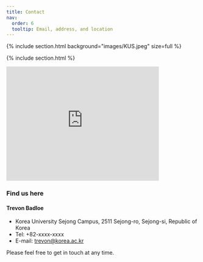 ```yaml
---
title: Contact
nav:
  order: 6
  tooltip: Email, address, and location
---
```


{% 
include section.html 
background="images/KUS.jpeg"
size=full
%}


{% include section.html %}



<div class="contact-container">
  <iframe class="map" src="https://www.google.com/maps/embed?pb=!1m18!1m12!1m3!1d1142.8376185475045!2d127.28316851961112!3d36.609618489047485!2m3!1f0!2f0!3f0!3m2!1i1024!2i768!4f13.1!3m3!1m2!1s0x357ad3cd1583e639%3A0xcf1204333d744171!2sKorea%20University%20Sejong%20Campus%20Accelerator%20ICT%20Convergence%20Hall!5e0!3m2!1sen!2skr!4v1724466522320!5m2!1sen!2skr" width="400" height="300" style="border:0;" allowfullscreen="" loading="lazy" referrerpolicy="no-referrer-when-downgrade"></iframe>

  <div class="contact-info">

  <h3>Find us here</h3>
    <h4>Trevon Badloe</h4>
    <ul >
        <li class="contact-list"> Korea University Sejong Campus, 2511 Sejong-ro, Sejong-si, Republic of Korea</li>
        <li class="contact-list"> Tel: +82-xxxx-xxxx</li>
        <li class="contact-list">E-mail: <a href="mailto:trevon@korea.ac.kr">trevon@korea.ac.kr</a></li>
    </ul>
    <p>Please feel free to get in touch at any time.</p>

  </div>
</div>

